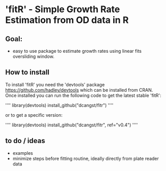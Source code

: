 # 'fitR' - Simple Growth Rate Estimation from OD data in R

## Goal: 
  - easy to use package to estimate growth rates using linear fits oversliding window.

## How to install

To install 'fitR' you need the 'devtools' package https://github.com/hadley/devtools which can be installed from CRAN. Once installed you can run the following code to get the latest stable 'fitR':

''''
library(devtools)
install_github("dcangst/fitr")
''''

or to get a specific version:

''''
library(devtools)
install_github("dcangst/fitr", ref="v0.4")
''''

## to do / ideas
  - examples
  - minimize steps before fitting routine, ideally directly from plate reader data

